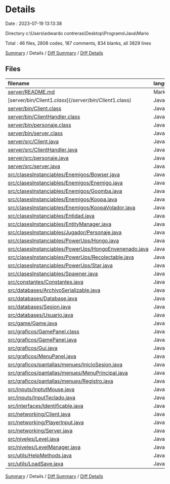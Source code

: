 # Details

Date : 2023-07-19 13:13:38

Directory c:\\Users\\edwardo contreras\\Desktop\\Programs\\Java\\Mario

Total : 46 files,  2808 codes, 187 comments, 834 blanks, all 3829 lines

[Summary](results.md) / Details / [Diff Summary](diff.md) / [Diff Details](diff-details.md)

## Files
| filename | language | code | comment | blank | total |
| :--- | :--- | ---: | ---: | ---: | ---: |
| [server/README.md](/server/README.md) | Markdown | 10 | 0 | 9 | 19 |
| [server/bin/Client$1.class](/server/bin/Client$1.class) | Java | 14 | 0 | 0 | 14 |
| [server/bin/Client.class](/server/bin/Client.class) | Java | 42 | 0 | 0 | 42 |
| [server/bin/ClientHandler.class](/server/bin/ClientHandler.class) | Java | 43 | 0 | 0 | 43 |
| [server/bin/personaje.class](/server/bin/personaje.class) | Java | 8 | 0 | 0 | 8 |
| [server/bin/server.class](/server/bin/server.class) | Java | 30 | 0 | 0 | 30 |
| [server/src/Client.java](/server/src/Client.java) | Java | 79 | 3 | 18 | 100 |
| [server/src/ClientHandler.java](/server/src/ClientHandler.java) | Java | 73 | 0 | 10 | 83 |
| [server/src/personaje.java](/server/src/personaje.java) | Java | 9 | 0 | 4 | 13 |
| [server/src/server.java](/server/src/server.java) | Java | 34 | 4 | 8 | 46 |
| [src/clasesInstanciables/Enemigos/Bowser.java](/src/clasesInstanciables/Enemigos/Bowser.java) | Java | 72 | 6 | 19 | 97 |
| [src/clasesInstanciables/Enemigos/Enemigo.java](/src/clasesInstanciables/Enemigos/Enemigo.java) | Java | 30 | 0 | 16 | 46 |
| [src/clasesInstanciables/Enemigos/Goomba.java](/src/clasesInstanciables/Enemigos/Goomba.java) | Java | 87 | 1 | 26 | 114 |
| [src/clasesInstanciables/Enemigos/Koopa.java](/src/clasesInstanciables/Enemigos/Koopa.java) | Java | 92 | 0 | 17 | 109 |
| [src/clasesInstanciables/Enemigos/KoopaVolador.java](/src/clasesInstanciables/Enemigos/KoopaVolador.java) | Java | 23 | 1 | 9 | 33 |
| [src/clasesInstanciables/Entidad.java](/src/clasesInstanciables/Entidad.java) | Java | 133 | 4 | 44 | 181 |
| [src/clasesInstanciables/EntityManager.java](/src/clasesInstanciables/EntityManager.java) | Java | 151 | 3 | 41 | 195 |
| [src/clasesInstanciables/Jugador/Personaje.java](/src/clasesInstanciables/Jugador/Personaje.java) | Java | 354 | 40 | 106 | 500 |
| [src/clasesInstanciables/PowerUps/Hongo.java](/src/clasesInstanciables/PowerUps/Hongo.java) | Java | 39 | 0 | 12 | 51 |
| [src/clasesInstanciables/PowerUps/HongoEnvenenado.java](/src/clasesInstanciables/PowerUps/HongoEnvenenado.java) | Java | 38 | 1 | 12 | 51 |
| [src/clasesInstanciables/PowerUps/Recolectable.java](/src/clasesInstanciables/PowerUps/Recolectable.java) | Java | 12 | 0 | 8 | 20 |
| [src/clasesInstanciables/PowerUps/Star.java](/src/clasesInstanciables/PowerUps/Star.java) | Java | 52 | 2 | 14 | 68 |
| [src/clasesInstanciables/Spawner.java](/src/clasesInstanciables/Spawner.java) | Java | 29 | 0 | 14 | 43 |
| [src/constantes/Constantes.java](/src/constantes/Constantes.java) | Java | 90 | 2 | 22 | 114 |
| [src/databases/ArchivoSerializable.java](/src/databases/ArchivoSerializable.java) | Java | 139 | 9 | 30 | 178 |
| [src/databases/Database.java](/src/databases/Database.java) | Java | 47 | 5 | 14 | 66 |
| [src/databases/Sesion.java](/src/databases/Sesion.java) | Java | 26 | 4 | 10 | 40 |
| [src/databases/Usuario.java](/src/databases/Usuario.java) | Java | 86 | 8 | 29 | 123 |
| [src/game/Game.java](/src/game/Game.java) | Java | 25 | 3 | 9 | 37 |
| [src/graficos/GamePanel.class](/src/graficos/GamePanel.class) | Java | 11 | 0 | 0 | 11 |
| [src/graficos/GamePanel.java](/src/graficos/GamePanel.java) | Java | 120 | 4 | 47 | 171 |
| [src/graficos/Gui.java](/src/graficos/Gui.java) | Java | 123 | 40 | 34 | 197 |
| [src/graficos/MenuPanel.java](/src/graficos/MenuPanel.java) | Java | 32 | 6 | 19 | 57 |
| [src/graficos/pantallas/menues/InicioSesion.java](/src/graficos/pantallas/menues/InicioSesion.java) | Java | 75 | 11 | 24 | 110 |
| [src/graficos/pantallas/menues/MenuPrincipal.java](/src/graficos/pantallas/menues/MenuPrincipal.java) | Java | 81 | 11 | 26 | 118 |
| [src/graficos/pantallas/menues/Registro.java](/src/graficos/pantallas/menues/Registro.java) | Java | 107 | 11 | 34 | 152 |
| [src/inputs/InptutMouse.java](/src/inputs/InptutMouse.java) | Java | 33 | 1 | 19 | 53 |
| [src/inputs/InputTeclado.java](/src/inputs/InputTeclado.java) | Java | 80 | 3 | 25 | 108 |
| [src/interfaces/Identificable.java](/src/interfaces/Identificable.java) | Java | 4 | 0 | 4 | 8 |
| [src/networking/Client.java](/src/networking/Client.java) | Java | 33 | 0 | 13 | 46 |
| [src/networking/PlayerInput.java](/src/networking/PlayerInput.java) | Java | 15 | 0 | 5 | 20 |
| [src/networking/Server.java](/src/networking/Server.java) | Java | 18 | 1 | 5 | 24 |
| [src/niveles/Level.java](/src/niveles/Level.java) | Java | 80 | 2 | 26 | 108 |
| [src/niveles/LevelManager.java](/src/niveles/LevelManager.java) | Java | 36 | 1 | 13 | 50 |
| [src/utils/HelpMethods.java](/src/utils/HelpMethods.java) | Java | 37 | 0 | 19 | 56 |
| [src/utils/LoadSave.java](/src/utils/LoadSave.java) | Java | 56 | 0 | 20 | 76 |

[Summary](results.md) / Details / [Diff Summary](diff.md) / [Diff Details](diff-details.md)